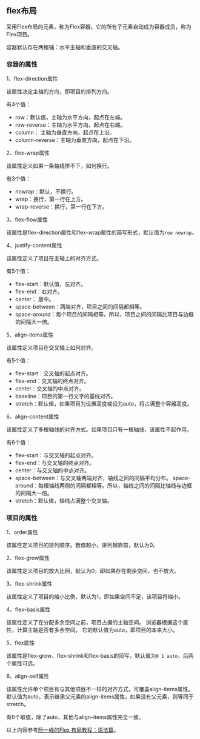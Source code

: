 ## flex布局

采用Flex布局的元素，称为Flex容器。它的所有子元素自动成为容器成员，称为Flex项目。

容器默认存在两根轴：水平主轴和垂直的交叉轴。

### 容器的属性

1、flex-direction属性

该属性决定主轴的方向，即项目的排列方向。

有4个值：

- row：默认值，主轴为水平方向，起点在左端。
- row-reverse：主轴为水平方向，起点在右端。
- column： 主轴为垂直方向，起点在上沿。
- column-reverse：主轴为垂直方向，起点在下沿。

2、flex-wrap属性

该属性定义如果一条轴线排不下，如何换行。

有3个值：

- nowrap：默认，不换行。
- wrap：换行，第一行在上方。
- wrap-reverse：换行，第一行在下方。

3、flex-flow属性

该属性是flex-direction属性和flex-wrap属性的简写形式，默认值为`row nowrap`。

4、justify-content属性

该属性定义了项目在主轴上的对齐方式。

有5个值：

- flex-start：默认值，左对齐。
- flex-end：右对齐。
- center： 居中。
- space-between：两端对齐，项目之间的间隔都相等。
- space-around：每个项目的间隔相等。所以，项目之间的间隔比项目与边框的间隔大一倍。

5、align-items属性

该属性定义项目在交叉轴上如何对齐。

有5个值：

- flex-start：交叉轴的起点对齐。
- flex-end：交叉轴的终点对齐。
- center：交叉轴的中点对齐。
- baseline：项目的第一行文字的基线对齐。
- stretch：默认值，如果项目为设置高度或设为auto，将占满整个容器高度。

6、align-content属性

该属性定义了多根轴线的对齐方式。如果项目只有一根轴线，该属性不起作用。

有6个值：

- flex-start：与交叉轴的起点对齐。
- flex-end：与交叉轴的终点对齐。
- center：与交叉轴的中点对齐。
- space-between：与交叉轴两端对齐，轴线之间的间隔平均分布。
space-around：每根轴线两侧的间隔都相等。所以，轴线之间的间隔比轴线与边框的间隔大一倍。
- stretch：默认值，轴线占满整个交叉轴。

### 项目的属性

1、order属性

该属性定义项目的排列顺序。数值越小，排列越靠前，默认为0。

2、flex-grow属性

该属性定义项目的放大比例，默认为0，即如果存在剩余空间，也不放大。

3、flex-shrink属性

该属性定义了项目的缩小比例，默认为1，即如果空间不足，该项目将缩小。

4、flex-basis属性

该属性定义了在分配多余空间之前，项目占据的主轴空间。
浏览器根据这个属性，计算主轴是否有多余空间。
它的默认值为auto，即项目的本来大小。

5、flex属性

该属性是flex-grow、flex-shrink和flex-basis的简写，默认值为`0 1 auto`，后两个属性可选。

6、align-self属性

该属性允许单个项目有与其他项目不一样的对齐方式，可覆盖align-items属性。默认值为auto，表示继承父元素的align-items属性，如果没有父元素，则等同于stretch。

有6个取值，除了auto，其他与align-items属性完全一致。

以上内容参考[阮一峰的Flex 布局教程：语法篇](http://www.ruanyifeng.com/blog/2015/07/flex-grammar.html?^%$)。
